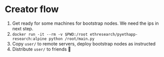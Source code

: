 # Creator flow

1. Get ready for some machines for bootstrap nodes. We need the ips in next step.
2. `docker run -it --rm -v $PWD:/root ethresearch/pyethapp-research:alpine python /root/main.py`
3. Copy `user/` to remote servers, deploy bootstrap nodes as instructed
4. Distribute `user/` to friends 🎉